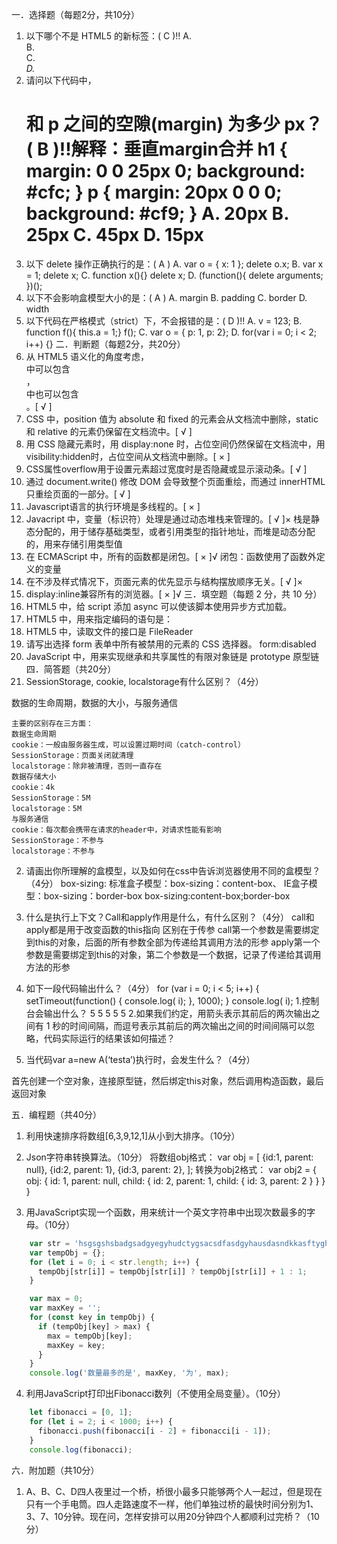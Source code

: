 
一．选择题（每题2分，共10分）
1.	以下哪个不是 HTML5 的新标签：( C )!!
A. <article>    B. <section>    C. <address>    D. <time>
2.	请问以下代码中，<h1> 和 p 之间的空隙(margin) 为多少 px？( B )!!解释：垂直margin合并
h1 {
   margin: 0 0 25px 0;
   background: #cfc;
}
p {
  margin: 20px 0 0 0;
  background: #cf9;
}
A. 20px    B. 25px    C. 45px    D. 15px
3.	以下 delete 操作正确执行的是：( A )
A. var o = { x: 1 }; delete o.x;
B. var x = 1; delete x;
C. function x(){} delete x;
D. (function(){ delete arguments; })();
4.	以下不会影响盒模型大小的是：( A )
A. margin
B. padding
C. border
D. width
5.	以下代码在严格模式（strict）下，不会报错的是：( D )!!
A. v = 123;
B. function f(){ this.a = 1;} f();
C. var o = { p: 1, p: 2};
D. for(var i = 0; i < 2; i++) {}
二．判断题（每题2分，共20分）
1.	从 HTML5 语义化的角度考虑，<section> 中可以包含 <article>，<article> 中也可以包含 <section>。[ √ ]
2.	CSS 中，position 值为 absolute 和 fixed 的元素会从文档流中删除，static 和 relative 的元素仍保留在文档流中。[ √ ]
3.	用 CSS 隐藏元素时，用 display:none 时，占位空间仍然保留在文档流中，用visibility:hidden时，占位空间从文档流中删除。[ × ]
4.	CSS属性overflow用于设置元素超过宽度时是否隐藏或显示滚动条。[ √ ]
5.	通过 document.write() 修改 DOM 会导致整个页面重绘，而通过 innerHTML 只重绘页面的一部分。[ √ ]
6.	Javascript语言的执行环境是多线程的。[ × ]
7.	Javacript 中，变量（标识符）处理是通过动态堆栈来管理的。[ √ ]× 栈是静态分配的，用于储存基础类型，或者引用类型的指针地址，而堆是动态分配的，用来存储引用类型值
8.	在 ECMAScript 中，所有的函数都是闭包。[ × ]√ 闭包：函数使用了函数外定义的变量
9.	在不涉及样式情况下，页面元素的优先显示与结构摆放顺序无关。[ √ ]×
10.	display:inline兼容所有的浏览器。[ × ]√
三．填空题（每题 2 分，共 10 分）
1.	HTML5 中，给      script       添加      async    可以使该脚本使用异步方式加载。
2.	HTML5 中，用来指定编码的语句是： <meta charset="UTF-8">                           
3.	HTML5 中，读取文件的接口是 FileReader                    
4.	请写出选择 form 表单中所有被禁用的元素的 CSS 选择器。 form:disabled              
5.	JavaScript 中，用来实现继承和共享属性的有限对象链是 prototype  原型链         
四．简答题（共20分）
1.	SessionStorage, cookie, localstorage有什么区别？（4分）

数据的生命周期，数据的大小，与服务通信

    主要的区别存在三方面：
    数据生命周期
    cookie：一般由服务器生成，可以设置过期时间（catch-control）
    SessionStorage：页面关闭就清理
    localstorage：除非被清理，否则一直存在
    数据存储大小
    cookie：4k
    SessionStorage：5M
    localstorage：5M
    与服务通信
    cookie：每次都会携带在请求的header中，对请求性能有影响
    SessionStorage：不参与
    localstorage：不参与

2.	请画出你所理解的盒模型，以及如何在css中告诉浏览器使用不同的盒模型？（4分）
    box-sizing:
    标准盒子模型：box-sizing：content-box、
    IE盒子模型：box-sizing：border-box
box-sizing:content-box;border-box





3.	什么是执行上下文？Call和apply作用是什么，有什么区别？（4分）
    call和apply都是用于改变函数的this指向
    区别在于传参
    call第一个参数是需要绑定到this的对象，后面的所有参数全部为传递给其调用方法的形参
    apply第一个参数是需要绑定到this的对象，第二个参数是一个数据，记录了传递给其调用方法的形参





4.	如下一段代码输出什么？（4分）
for (var i = 0; i < 5; i++) {
    setTimeout(function() {
        console.log( i);
    }, 1000);
}
console.log( i);
1.控制台会输出什么？
5
5
5
5
5
2.如果我们约定，用箭头表示其前后的两次输出之间有 1 秒的时间间隔，而逗号表示其前后的两次输出之间的时间间隔可以忽略，代码实际运行的结果该如何描述？








5.	当代码var a=new A(‘testa’)执行时，会发生什么？（4分）

首先创建一个空对象，连接原型链，然后绑定this对象，然后调用构造函数，最后返回对象







五．编程题（共40分）
1.	利用快速排序将数组[6,3,9,12,1]从小到大排序。（10分）














2.	Json字符串转换算法。（10分）
将数组obj格式：
var obj = [
    {id:1, parent: null},
    {id:2, parent: 1},
    {id:3, parent: 2},
];
转换为obj2格式：
var obj2 = {
    obj: {
        id: 1,
        parent: null,
        child: {
            id: 2,
            parent: 1,
            child: {
                id: 3,
                parent: 2
            }
        }
    }
}



3.	用JavaScript实现一个函数，用来统计一个英文字符串中出现次数最多的字母。（10分）

``` js
    var str = 'hsgsgshsbadgsadgyegyhudctygsacsdfasdgyhausdasndkkasftyghjuasdghasjhndhauisjnbdhashjhhdjnhcdjunshecjusnhdjumdhasohdashdha';
    var tempObj = {};
    for (let i = 0; i < str.length; i++) {
      tempObj[str[i]] = tempObj[str[i]] ? tempObj[str[i]] + 1 : 1;
    }

    var max = 0;
    var maxKey = '';
    for (const key in tempObj) {
      if (tempObj[key] > max) {
        max = tempObj[key];
        maxKey = key;
      }
    }
    console.log('数量最多的是', maxKey, '为', max);
```

4.	利用JavaScript打印出Fibonacci数列（不使用全局变量）。（10分）

``` js
    let fibonacci = [0, 1];
    for (let i = 2; i < 1000; i++) {
      fibonacci.push(fibonacci[i - 2] + fibonacci[i - 1]);
    }
    console.log(fibonacci);
```

六．附加题（共10分）
1.	A、B、C、D四人夜里过一个桥，桥很小最多只能够两个人一起过，但是现在只有一个手电筒。四人走路速度不一样，他们单独过桥的最快时间分别为1、3、7、10分钟。现在问，怎样安排可以用20分钟四个人都顺利过完桥？（10分）









